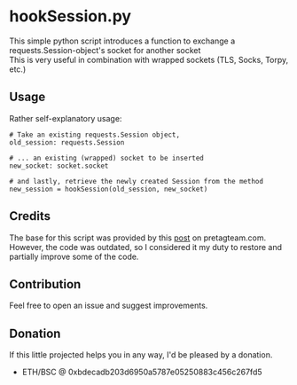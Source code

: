 # hookSession.py

This simple python script introduces a function to exchange a requests.Session-object's socket for another socket<br>
This is very useful in combination with wrapped sockets (TLS, Socks, Torpy, etc.)

## Usage
Rather self-explanatory usage:
```python3
# Take an existing requests.Session object,
old_session: requests.Session

# ... an existing (wrapped) socket to be inserted
new_socket: socket.socket

# and lastly, retrieve the newly created Session from the method
new_session = hookSession(old_session, new_socket)
```

## Credits
The base for this script was provided by this [post](https://pretagteam.com/question/using-python-requests-with-existing-socket-connection) on pretagteam.com.<br>
However, the code was outdated, so I considered it my duty to restore and partially improve some of the code.

## Contribution
Feel free to open an issue and suggest improvements.

## Donation
If this little projected helps you in any way, I'd be pleased by a donation.<br>
* ETH/BSC @ 0xbdecadb203d6950a5787e05250883c456c267fd5
